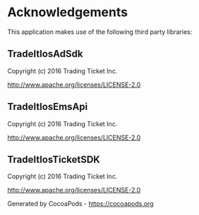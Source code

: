 # Acknowledgements
This application makes use of the following third party libraries:

## TradeItIosAdSdk

Copyright (c) 2016 Trading Ticket Inc.

http://www.apache.org/licenses/LICENSE-2.0


## TradeItIosEmsApi

Copyright (c) 2016 Trading Ticket Inc.

http://www.apache.org/licenses/LICENSE-2.0


## TradeItIosTicketSDK

Copyright (c) 2016 Trading Ticket Inc.

http://www.apache.org/licenses/LICENSE-2.0

Generated by CocoaPods - https://cocoapods.org

